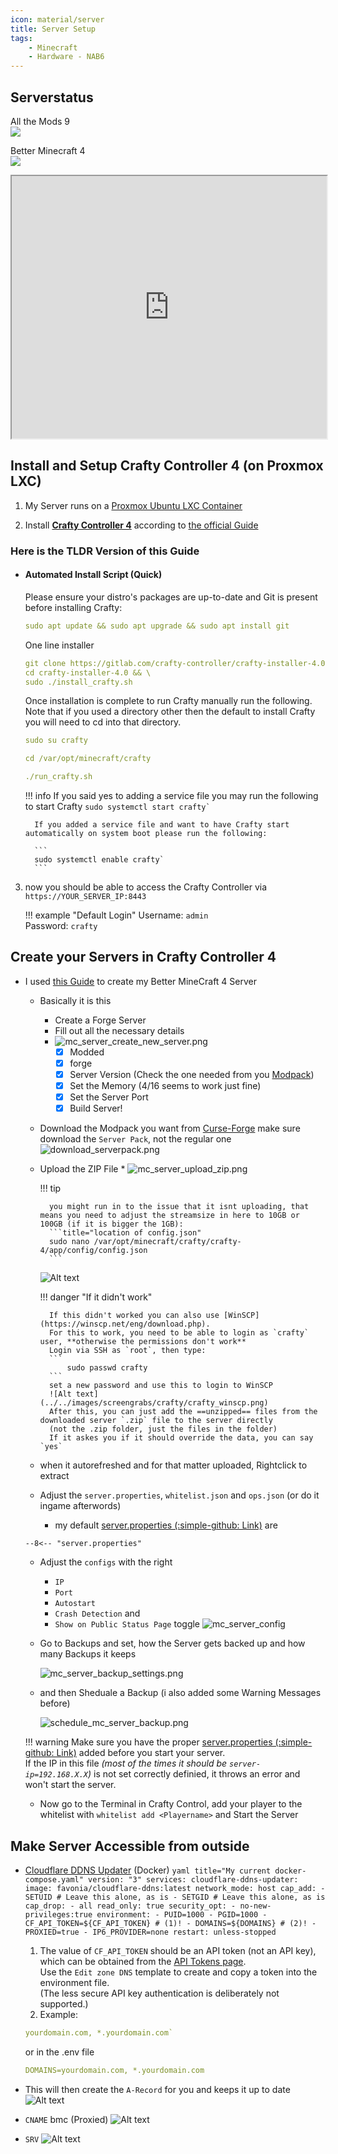 ```yaml
---
icon: material/server
title: Server Setup
tags:
    - Minecraft
    - Hardware - NAB6
---
```


## Serverstatus

All the Mods 9     
![](https://up.deleven.net/api/badge/1/status?style=for-the-badge)
  
  
Better Minecraft 4  
![](https://up.deleven.net/api/badge/2/status?style=for-the-badge)

<iframe src="https://crafty.deleven.net/status" width="100%" height="420"></iframe>


## Install and Setup Crafty Controller 4 (on Proxmox LXC)

1. My Server runs on a [Proxmox Ubuntu LXC Container](../../Proxmox/proxmox.md)

2. Install **[Crafty Controller 4](https://docs.craftycontrol.com/)** according to [the official Guide](https://docs.craftycontrol.com/pages/getting-started/installation/linux/)

### Here is the TLDR Version of this Guide

* #### Automated Install Script (Quick)

	Please ensure your distro's packages are up-to-date and Git is present before installing Crafty:
	
	````yaml
	sudo apt update && sudo apt upgrade && sudo apt install git
	````

	One line installer

    ```yaml
    git clone https://gitlab.com/crafty-controller/crafty-installer-4.0.git && \ 
    cd crafty-installer-4.0 && \ 
    sudo ./install_crafty.sh
	```

	Once installation is complete to run Crafty manually run the following. Note that if you used a directory other then the default to install Crafty you will need to cd into that directory.

	````yaml
	sudo su crafty
	````

	````yaml
	cd /var/opt/minecraft/crafty
	````

	````yaml
	./run_crafty.sh
	````

	!!! info
		If you said yes to adding a service file you may run the following to start Crafty
		```
		sudo systemctl start crafty`
		```

		If you added a service file and want to have Crafty start automatically on system boot please run the following:

		```
		sudo systemctl enable crafty`
		```


3. now you should be able to access the Crafty Controller via `https://YOUR_SERVER_IP:8443`

	!!! example "Default Login"
		Username: `admin`  
		Password: `crafty`


## Create your Servers in Crafty Controller 4

* I used [this Guide](https://www.youtube.com/watch?v=hrIDMx4Leng) to create my Better MineCraft 4 Server
  	* Basically it is this
    	* Create a Forge Server
      * Fill out all the necessary details
      * ![mc_server_create_new_server.png](../../images/screengrabs/crafty/mc_server_create_new_server.png)
      	- [x] Modded
        - [x] forge
        - [x] Server Version (Check the one needed from you [Modpack](https://www.curseforge.com/minecraft/modpacks/better-mc-forge-bmc4))
        - [x] Set the Memory (4/16 seems to work just fine)
        - [x] Set the Server Port
        - [x] Build Server!
    * Download the Modpack you want from [Curse-Forge](https://www.curseforge.com/minecraft/search?page=1&pageSize=20&sortType=2&class=modpacks) make sure download the `Server Pack`, not the regular one
    	![download_serverpack.png](../../images/screengrabs/MineCraft/download_serverpack.png)
    * Upload the ZIP File
        	* ![mc_server_upload_zip.png](../../images/screengrabs/crafty/mc_server_upload_zip.png)

		!!! tip

			you might run in to the issue that it isnt uploading, that means you need to adjust the streamsize in here to 10GB or 100GB (if it is bigger the 1GB):
			```title="location of config.json"
			sudo nano /var/opt/minecraft/crafty/crafty-4/app/config/config.json
			```
		![Alt text](../../images/screengrabs/change_to_100GB.png)


		!!! danger "If it didn't work"

			If this didn't worked you can also use [WinSCP](https://winscp.net/eng/download.php).  
			For this to work, you need to be able to login as `crafty` user, **otherwise the permissions don't work**  
			Login via SSH as `root`, then type:
			```
				sudo passwd crafty
			```
			set a new password and use this to login to WinSCP
			![Alt text](../../images/screengrabs/crafty/crafty_winscp.png)
			After this, you can just add the ==unzipped== files from the downloaded server `.zip` file to the server directly  
			(not the .zip folder, just the files in the folder)  
			If it askes you if it should override the data, you can say `yes`



    * when it autorefreshed and for that matter uploaded, Rightclick to extract
    * Adjust the `server.properties`, `whitelist.json` and `ops.json` (or do it ingame afterwords)
    	* my default [server.properties (:simple-github: Link)](https://github.com/GSB-Deleven/mkdocs-material/blob/f553e9ed95267758aae6566f9ce995e04a6e18e0/docs/Minecraft/server.properties) are

    ```properties title="server.properties" linenums="1" hl_lines="7 14 18 25 26 32 36 47 48 53 57 58"
    --8<-- "server.properties"
    ```

    * Adjust the `configs` with the right 
      * `IP`
      * `Port`
      * `Autostart`
      * `Crash Detection` and 
      * `Show on Public Status Page` toggle
  	![mc_server_config](../../images/screengrabs/crafty/mc_server_config.png)
    
	* Go to Backups and set, how the Server gets backed up and how many Backups it keeps
    
		![mc_server_backup_settings.png](../../images/screengrabs/crafty/mc_server_backup_settings.png)
    
	* and then Sheduale a Backup (i also added some Warning Messages before)
    
		![schedule_mc_server_backup.png](../../images/screengrabs/crafty/schedule_mc_server_backup.png)

	!!! warning
		Make sure you have the proper [server.properties (:simple-github: Link)](https://github.com/GSB-Deleven/mkdocs-material/blob/f553e9ed95267758aae6566f9ce995e04a6e18e0/docs/Minecraft/server.properties) added before you start your server.  
		If the IP in this file *(most of the times it should be `server-ip=192.168.X.X`)* is not set correctly definied, it throws an error and won't start the server.

    * Now go to the Terminal in Crafty Control, add your player to the whitelist with `whitelist add <Playername>` and Start the Server 

## Make Server Accessible from outside

* [Cloudflare DDNS Updater](https://github.com/favonia/cloudflare-ddns) (Docker)
		```yaml title="My current docker-compose.yaml"
		version: "3"
		services:
		cloudflare-ddns-updater:
			image: favonia/cloudflare-ddns:latest
			network_mode: host
			cap_add:
			- SETUID # Leave this alone, as is
			- SETGID # Leave this alone, as is
			cap_drop:
			- all
			read_only: true
			security_opt:
			- no-new-privileges:true
			environment:
			- PUID=1000
			- PGID=1000
			- CF_API_TOKEN=${CF_API_TOKEN} # (1)!
			- DOMAINS=${DOMAINS} # (2)!
			- PROXIED=true
			- IP6_PROVIDER=none
			restart: unless-stopped
		```

	1. The value of `CF_API_TOKEN` should be an API token (not an API key), which can be obtained from the [API Tokens page](https://dash.cloudflare.com/profile/api-tokens).  
	Use the `Edit zone DNS` template to create and copy a token into the environment file.  
	(The less secure API key authentication is deliberately not supported.)
	2. Example:  
	```yaml
	yourdomain.com, *.yourdomain.com`   
	```
	or in the .env file  
	```yaml
	DOMAINS=yourdomain.com, *.yourdomain.com
	```

* This will then create the `A-Record` for you and keeps it up to date
	![Alt text](../../images/screengrabs/MineCraft/bmc_A_record.png)

* `CNAME` bmc (Proxied)
	![Alt text](../../images/screengrabs/MineCraft/bmc_cname_record.png)
* `SRV` 
	![Alt text](../../images/screengrabs/MineCraft/bmc_srv_record.png)
